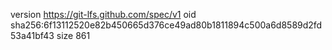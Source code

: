 version https://git-lfs.github.com/spec/v1
oid sha256:6f13112520e82b450665d376ce49ad80b1811894c500a6d8589d2fd53a41bf43
size 861
